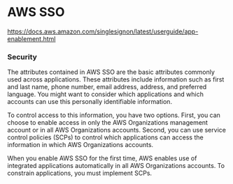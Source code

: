 # AWS SSO
https://docs.aws.amazon.com/singlesignon/latest/userguide/app-enablement.html

### Security 
The attributes contained in AWS SSO are the basic attributes commonly used across applications. These attributes include information such as first and last name, phone number, email address, address, and preferred language. You might want to consider which applications and which accounts can use this personally identifiable information.

To control access to this information, you have two options. First, you can choose to enable access in only the AWS Organizations management account or in all AWS Organizations accounts. Second, you can use service control policies (SCPs) to control which applications can access the information in which AWS Organizations accounts.

When you enable AWS SSO for the first time, AWS enables use of integrated applications automatically in all AWS Organizations accounts. To constrain applications, you must implement SCPs.